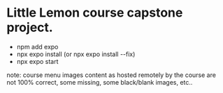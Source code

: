 # Little Lemon course capstone project. 

- npm add expo
- npx expo install  (or npx expo install --fix)
- npx expo start


note: course menu images content as hosted remotely by the course  are not 100% correct, some missing, some black/blank images, etc..  


